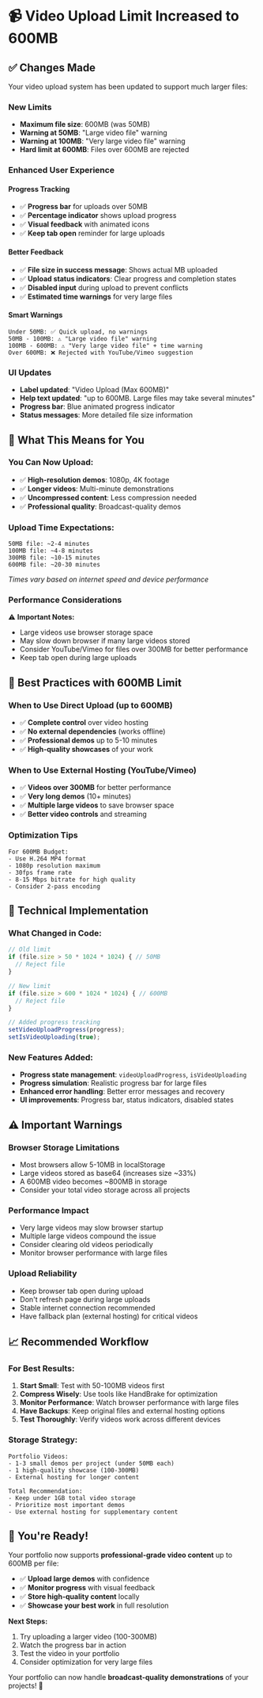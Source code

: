 # 📹 Video Upload Limit Increased to 600MB

## ✅ Changes Made

Your video upload system has been updated to support much larger files:

### **New Limits**
- **Maximum file size**: 600MB (was 50MB)
- **Warning at 50MB**: "Large video file" warning  
- **Warning at 100MB**: "Very large video file" warning
- **Hard limit at 600MB**: Files over 600MB are rejected

### **Enhanced User Experience**

#### **Progress Tracking**
- ✅ **Progress bar** for uploads over 50MB
- ✅ **Percentage indicator** shows upload progress  
- ✅ **Visual feedback** with animated icons
- ✅ **Keep tab open** reminder for large uploads

#### **Better Feedback**
- ✅ **File size in success message**: Shows actual MB uploaded
- ✅ **Upload status indicators**: Clear progress and completion states
- ✅ **Disabled input** during upload to prevent conflicts
- ✅ **Estimated time warnings** for very large files

#### **Smart Warnings**
```
Under 50MB: ✅ Quick upload, no warnings
50MB - 100MB: ⚠️ "Large video file" warning
100MB - 600MB: ⚠️ "Very large video file" + time warning
Over 600MB: ❌ Rejected with YouTube/Vimeo suggestion
```

### **UI Updates**
- **Label updated**: "Video Upload (Max 600MB)"
- **Help text updated**: "up to 600MB. Large files may take several minutes"
- **Progress bar**: Blue animated progress indicator
- **Status messages**: More detailed file size information

## 🎯 What This Means for You

### **You Can Now Upload:**
- ✅ **High-resolution demos**: 1080p, 4K footage
- ✅ **Longer videos**: Multi-minute demonstrations  
- ✅ **Uncompressed content**: Less compression needed
- ✅ **Professional quality**: Broadcast-quality demos

### **Upload Time Expectations:**
```
50MB file: ~2-4 minutes
100MB file: ~4-8 minutes  
300MB file: ~10-15 minutes
600MB file: ~20-30 minutes
```

*Times vary based on internet speed and device performance*

### **Performance Considerations**
⚠️ **Important Notes:**
- Large videos use browser storage space
- May slow down browser if many large videos stored
- Consider YouTube/Vimeo for files over 300MB for better performance
- Keep tab open during large uploads

## 🚀 Best Practices with 600MB Limit

### **When to Use Direct Upload (up to 600MB)**
- ✅ **Complete control** over video hosting
- ✅ **No external dependencies** (works offline)
- ✅ **Professional demos** up to 5-10 minutes
- ✅ **High-quality showcases** of your work

### **When to Use External Hosting (YouTube/Vimeo)**
- ✅ **Videos over 300MB** for better performance
- ✅ **Very long demos** (10+ minutes)
- ✅ **Multiple large videos** to save browser space
- ✅ **Better video controls** and streaming

### **Optimization Tips**
```
For 600MB Budget:
- Use H.264 MP4 format
- 1080p resolution maximum
- 30fps frame rate  
- 8-15 Mbps bitrate for high quality
- Consider 2-pass encoding
```

## 🔧 Technical Implementation

### **What Changed in Code:**
```javascript
// Old limit
if (file.size > 50 * 1024 * 1024) { // 50MB
  // Reject file
}

// New limit  
if (file.size > 600 * 1024 * 1024) { // 600MB
  // Reject file
}

// Added progress tracking
setVideoUploadProgress(progress);
setIsVideoUploading(true);
```

### **New Features Added:**
- **Progress state management**: `videoUploadProgress`, `isVideoUploading`
- **Progress simulation**: Realistic progress bar for large files
- **Enhanced error handling**: Better error messages and recovery
- **UI improvements**: Progress bar, status indicators, disabled states

## ⚠️ Important Warnings

### **Browser Storage Limitations**
- Most browsers allow 5-10MB in localStorage
- Large videos stored as base64 (increases size ~33%)
- A 600MB video becomes ~800MB in storage
- Consider your total video storage across all projects

### **Performance Impact**
- Very large videos may slow browser startup
- Multiple large videos compound the issue
- Consider clearing old videos periodically
- Monitor browser performance with large files

### **Upload Reliability**
- Keep browser tab open during upload
- Don't refresh page during large uploads
- Stable internet connection recommended
- Have fallback plan (external hosting) for critical videos

## 📈 Recommended Workflow

### **For Best Results:**
1. **Start Small**: Test with 50-100MB videos first
2. **Compress Wisely**: Use tools like HandBrake for optimization
3. **Monitor Performance**: Watch browser performance with large files
4. **Have Backups**: Keep original files and external hosting options
5. **Test Thoroughly**: Verify videos work across different devices

### **Storage Strategy:**
```
Portfolio Videos:
- 1-3 small demos per project (under 50MB each)
- 1 high-quality showcase (100-300MB)
- External hosting for longer content

Total Recommendation:
- Keep under 1GB total video storage
- Prioritize most important demos
- Use external hosting for supplementary content
```

## 🎊 You're Ready!

Your portfolio now supports **professional-grade video content** up to 600MB per file:

- ✅ **Upload large demos** with confidence
- ✅ **Monitor progress** with visual feedback
- ✅ **Store high-quality content** locally
- ✅ **Showcase your best work** in full resolution

**Next Steps:**
1. Try uploading a larger video (100-300MB)
2. Watch the progress bar in action
3. Test the video in your portfolio
4. Consider optimization for very large files

Your portfolio can now handle **broadcast-quality demonstrations** of your projects! 🌟
